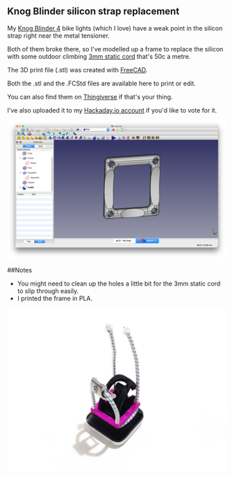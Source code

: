 Knog Blinder silicon strap replacement
--------------------------------------

My [Knog Blinder 4](http://www.knog.com.au/bike/lights/be-seen-bike-lights/blinder-4.html) bike lights (which I love) have a weak point in the silicon strap right near the metal tensioner. 

Both of them broke there, so I've modelled up a frame to replace the silicon with some outdoor climbing [3mm static cord](http://www.soc.com.au/products/1643157/2193065) that's 50c a metre.

The 3D print file (.stl) was created with [FreeCAD](http://www.freecadweb.org).

Both the .stl and the .FCStd files are available here to print or edit.

You can also find them on [Thingiverse](http://www.thingiverse.com/thing:1562549) if that's your thing.

I've also uploaded it to my [Hackaday.io account](https://hackaday.io/project/11852-knog-blinder-bike-light-fix) if you'd like to vote for it.

![image](images/freecad.png)

##Notes

* You might need to clean up the holes a little bit for the 3mm static cord to slip through easily.
* I printed the frame in PLA.

![image](images/IMG_4746.jpg)

